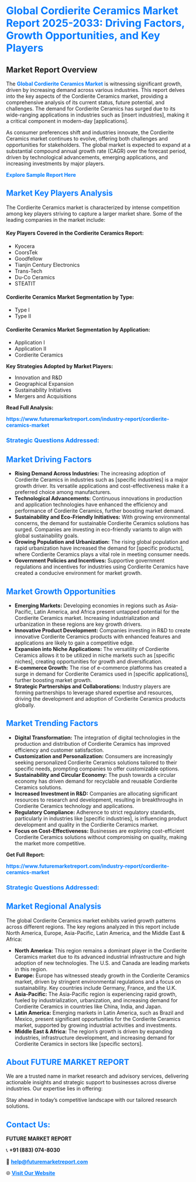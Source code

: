 <h1 style="color: #007BFF;">Global Cordierite Ceramics Market Report 2025-2033: Driving Factors, Growth Opportunities, and Key Players</h1>

<section id="overview">
<h2>Market Report Overview</h2>
<p>The <a href="https://www.futuremarketreport.com/industry-report/cordierite-ceramics-market" style="color: #007BFF; text-decoration: none;"><strong>Global Cordierite Ceramics Market</strong></a> is witnessing significant growth, driven by increasing demand across various industries. This report delves into the key aspects of the Cordierite Ceramics market, providing a comprehensive analysis of its current status, future potential, and challenges. The demand for Cordierite Ceramics has surged due to its wide-ranging applications in industries such as [insert industries], making it a critical component in modern-day [applications].</p>
<p>As consumer preferences shift and industries innovate, the Cordierite Ceramics market continues to evolve, offering both challenges and opportunities for stakeholders. The global market is expected to expand at a substantial compound annual growth rate (CAGR) over the forecast period, driven by technological advancements, emerging applications, and increasing investments by major players.</p>
</section>

<section id="overview">
<p><a href="https://www.futuremarketreport.com/request-sample/reportId=120136" style="color: #007BFF; text-decoration: none;"><strong>Explore Sample Report Here</strong></a></p>
</section>

<section id="key-players">
<h2 style="color: #007BFF;">Market Key Players Analysis</h2>
<p>The Cordierite Ceramics market is characterized by intense competition among key players striving to capture a larger market share. Some of the leading companies in the market include:</p>
<h4>Key Players Covered in the Cordierite Ceramics Report:</h4>
<ul><li>Kyocera</li><li>CoorsTek</li><li>Goodfellow</li><li>Tianjin Century Electronics</li><li>Trans-Tech</li><li>Du-Co Ceramics</li><li>STEATIT</li></ul>
<h4>Cordierite Ceramics Market Segmentation by Type:</h4>
<ul><li>Type I</li><li>Type II</li></ul>

<h4>Cordierite Ceramics Market Segmentation by Application:</h4>
<ul><li>Application I</li><li>Application II</li><li>Cordierite Ceramics</li></ul>
<p><strong>Key Strategies Adopted by Market Players:</strong></p>
<ul>
<li>Innovation and R&D</li>
<li>Geographical Expansion</li>
<li>Sustainability Initiatives</li>
<li>Mergers and Acquisitions</li>
</ul>
</section>

<section>
<p><strong>Read Full Analysis: </strong></p><a href="https://www.futuremarketreport.com/industry-report/cordierite-ceramics-market" style="color: #007BFF; text-decoration: none;"><strong>https://www.futuremarketreport.com/industry-report/cordierite-ceramics-market</strong></a>
<h3 style="color: #007BFF;">Strategic Questions Addressed:</h3>
</section>

<section id="driving-factors">
<h2 style="color: #007BFF;">Market Driving Factors</h2>
<ul>
<li><strong>Rising Demand Across Industries:</strong> The increasing adoption of Cordierite Ceramics in industries such as [specific industries] is a major growth driver. Its versatile applications and cost-effectiveness make it a preferred choice among manufacturers.</li>
<li><strong>Technological Advancements:</strong> Continuous innovations in production and application technologies have enhanced the efficiency and performance of Cordierite Ceramics, further boosting market demand.</li>
<li><strong>Sustainability and Eco-Friendly Initiatives:</strong> With growing environmental concerns, the demand for sustainable Cordierite Ceramics solutions has surged. Companies are investing in eco-friendly variants to align with global sustainability goals.</li>
<li><strong>Growing Population and Urbanization:</strong> The rising global population and rapid urbanization have increased the demand for [specific products], where Cordierite Ceramics plays a vital role in meeting consumer needs.</li>
<li><strong>Government Policies and Incentives:</strong> Supportive government regulations and incentives for industries using Cordierite Ceramics have created a conducive environment for market growth.</li>
</ul>
</section>

<section id="growth-opportunities">
<h2 style="color: #007BFF;">Market Growth Opportunities</h2>
<ul>
<li><strong>Emerging Markets:</strong> Developing economies in regions such as Asia-Pacific, Latin America, and Africa present untapped potential for the Cordierite Ceramics market. Increasing industrialization and urbanization in these regions are key growth drivers.</li>
<li><strong>Innovative Product Development:</strong> Companies investing in R&D to create innovative Cordierite Ceramics products with enhanced features and applications are likely to gain a competitive edge.</li>
<li><strong>Expansion into Niche Applications:</strong> The versatility of Cordierite Ceramics allows it to be utilized in niche markets such as [specific niches], creating opportunities for growth and diversification.</li>
<li><strong>E-commerce Growth:</strong> The rise of e-commerce platforms has created a surge in demand for Cordierite Ceramics used in [specific applications], further boosting market growth.</li>
<li><strong>Strategic Partnerships and Collaborations:</strong> Industry players are forming partnerships to leverage shared expertise and resources, driving the development and adoption of Cordierite Ceramics products globally.</li>
</ul>
</section>

<section id="trending-factors">
<h2 style="color: #007BFF;">Market Trending Factors</h2>
<ul>
<li><strong>Digital Transformation:</strong> The integration of digital technologies in the production and distribution of Cordierite Ceramics has improved efficiency and customer satisfaction.</li>
<li><strong>Customization and Personalization:</strong> Consumers are increasingly seeking personalized Cordierite Ceramics solutions tailored to their specific needs, prompting companies to offer customizable options.</li>
<li><strong>Sustainability and Circular Economy:</strong> The push towards a circular economy has driven demand for recyclable and reusable Cordierite Ceramics solutions.</li>
<li><strong>Increased Investment in R&D:</strong> Companies are allocating significant resources to research and development, resulting in breakthroughs in Cordierite Ceramics technology and applications.</li>
<li><strong>Regulatory Compliance:</strong> Adherence to strict regulatory standards, particularly in industries like [specific industries], is influencing product development and quality in the Cordierite Ceramics market.</li>
<li><strong>Focus on Cost-Effectiveness:</strong> Businesses are exploring cost-efficient Cordierite Ceramics solutions without compromising on quality, making the market more competitive.</li>
</ul>
</section>

<section>
<p><strong>Get Full Report: </strong></p><a href="https://www.futuremarketreport.com/industry-report/cordierite-ceramics-market" style="color: #007BFF; text-decoration: none;"><strong>https://www.futuremarketreport.com/industry-report/cordierite-ceramics-market</strong></a>
<h3 style="color: #007BFF;">Strategic Questions Addressed:</h3>
</section>


<section id="regional-analysis">
<h2 style="color: #007BFF;">Market Regional Analysis</h2>
<p>The global Cordierite Ceramics market exhibits varied growth patterns across different regions. The key regions analyzed in this report include North America, Europe, Asia-Pacific, Latin America, and the Middle East & Africa:</p>
<ul>
<li><strong>North America:</strong> This region remains a dominant player in the Cordierite Ceramics market due to its advanced industrial infrastructure and high adoption of new technologies. The U.S. and Canada are leading markets in this region.</li>
<li><strong>Europe:</strong> Europe has witnessed steady growth in the Cordierite Ceramics market, driven by stringent environmental regulations and a focus on sustainability. Key countries include Germany, France, and the U.K.</li>
<li><strong>Asia-Pacific:</strong> The Asia-Pacific region is experiencing rapid growth, fueled by industrialization, urbanization, and increasing demand for Cordierite Ceramics in countries like China, India, and Japan.</li>
<li><strong>Latin America:</strong> Emerging markets in Latin America, such as Brazil and Mexico, present significant opportunities for the Cordierite Ceramics market, supported by growing industrial activities and investments.</li>
<li><strong>Middle East & Africa:</strong> The region’s growth is driven by expanding industries, infrastructure development, and increasing demand for Cordierite Ceramics in sectors like [specific sectors].</li>
</ul>
</section>

<footer>
<h2 style="color: #007BFF;">About FUTURE MARKET REPORT</h2>
<p>We are a trusted name in market research and advisory services, delivering actionable insights and strategic support to businesses across diverse industries. Our expertise lies in offering:</p>

<p>Stay ahead in today’s competitive landscape with our tailored research solutions.</p>

<h2 style="color: #007BFF;">Contact Us:</h2>
<p><strong>FUTURE MARKET REPORT</strong></p>
<p>📞 <strong>+91 (883) 074-8030</strong></p>
<p>📧 <strong><a href="mailto:help@futuremarketreport.com" style="color: #007BFF;">help@futuremarketreport.com</a></strong></p>
<p>🌐 <strong><a href="https://www.futuremarketreport.com/" style="color: #007BFF;">Visit Our Website</a></strong></p>
</footer>